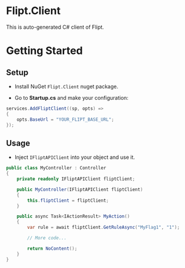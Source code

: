 # Flipt.Client
This is auto-generated C# client of Flipt.


# Getting Started

## Setup

- Install NuGet `Flipt.Client` nuget package.


- Go to **Startup.cs** and make your configuration:

```csharp
services.AddFliptClient((sp, opts) =>
{
    opts.BaseUrl = "YOUR_FLIPT_BASE_URL";
});
```

## Usage

- Inject `IFliptAPIClient` into your object and use it.

```csharp
public class MyController : Controller
{
    private readonly IFliptAPIClient fliptClient;

    public MyController(IFliptAPIClient fliptClient)
    {
        this.fliptClient = fliptClient;
    }

    public async Task<IActionResult> MyAction()
    {
        var rule = await fliptClient.GetRuleAsync("MyFlag1", "1");

        // More code...

        return NoContent();
    }
}
```